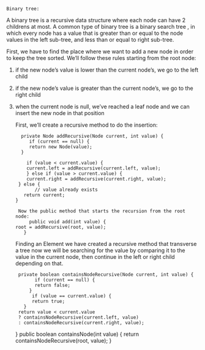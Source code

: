     Binary tree:
  A binary tree is a recursive data structure where each node can
  have 2 childrens at most.
  A common type of binary tree is a binary search tree ,
  in which every node has a value that is greater than or equal to
  the node values in the left sub-tree, and less than or equal to
  right sub-tree.

First, we have to find the place where we want to add a new node in order to keep the tree sorted.
 We’ll follow these rules starting from the root node:

  1) if the new node’s value is lower than the current node’s, we go to the left child
  2) if the new node’s value is greater than the current node’s, we go to the right child
  3) when the current node is null, we’ve reached a leaf node and we can insert the new node in that position

     First, we’ll create a recursive method to do the insertion:

           private Node addRecursive(Node current, int value) {
              if (current == null) {
              return new Node(value);
           }

             if (value < current.value) {
             current.left = addRecursive(current.left, value);
             } else if (value > current.value) {
             current.right = addRecursive(current.right, value);
          } else {
                // value already exists
            return current;
         }

          Now the public method that starts the recursion from the root node:
              public void add(int value) {
         root = addRecursive(root, value);
            }

     Finding an Element
         we have created a recursive method that transverse a tree
         now we will be searching for the value by comparing it to the value in
         the current node, then continue in the left or right child depending on that.


          private boolean containsNodeRecursive(Node current, int value) {
                if (current == null) {
                return false;
              }
               if (value == current.value) {
               return true;
            }
          return value < current.value
          ? containsNodeRecursive(current.left, value)
          : containsNodeRecursive(current.right, value);
        }
        public boolean containsNode(int value) {
  return containsNodeRecursive(root, value);
   }

